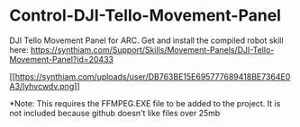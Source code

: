 # Control-DJI-Tello-Movement-Panel
DJI Tello Movement Panel for ARC. Get and install the compiled robot skill here: https://synthiam.com/Support/Skills/Movement-Panels/DJI-Tello-Movement-Panel?id=20433

[[https://synthiam.com/uploads/user/DB763BE15E695777689418BE7364E0A3/lyhvcwdv.png]]

*Note: This requires the FFMPEG.EXE file to be added to the project. It is not included because github doesn't like files over 25mb

